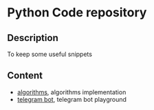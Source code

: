# Python Code repository

## Description
To keep some useful snippets

## Content
- [algorithms](./algorithms/README.md), algorithms implementation
- [telegram bot](./telegram-bot/README.md), telegram bot playground